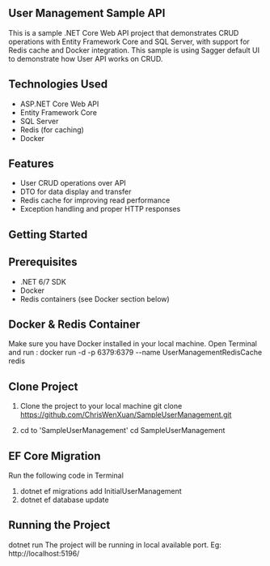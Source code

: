 ## User Management Sample API

This is a sample .NET Core Web API project that demonstrates CRUD operations with Entity Framework Core and SQL Server, with support for Redis cache and Docker integration. This sample is using Sagger default UI to demonstrate how User API works on CRUD.

## Technologies Used

- ASP.NET Core Web API
- Entity Framework Core
- SQL Server
- Redis (for caching)
- Docker

## Features

- User CRUD operations over API
- DTO for data display and transfer
- Redis cache for improving read performance
- Exception handling and proper HTTP responses

## Getting Started

## Prerequisites

- .NET 6/7 SDK
- Docker
- Redis containers (see Docker section below)

## Docker & Redis Container

Make sure you have Docker installed in your local machine.
Open Terminal and run :
docker run -d -p 6379:6379 --name UserManagementRedisCache redis

## Clone Project

1) Clone the project to your local machine
git clone https://github.com/ChrisWenXuan/SampleUserManagement.git

2) cd to 'SampleUserManagement'
cd SampleUserManagement

## EF Core Migration

Run the following code in Terminal
1) dotnet ef migrations add InitialUserManagement
2) dotnet ef database update

## Running the Project

dotnet run
The project will be running in local available port. Eg: http://localhost:5196/